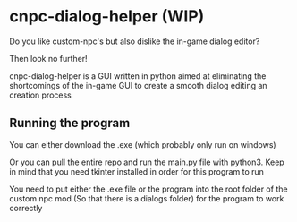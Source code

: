 # cnpc-dialog-helper (WIP)
Do you like custom-npc's but also dislike the in-game dialog editor?

Then look no further!

cnpc-dialog-helper is a GUI written in python aimed at eliminating the shortcomings of the in-game GUI to create a smooth dialog editing an creation process

## Running the program

You can either download the .exe (which probably only run on windows)

Or you can pull the entire repo and run the main.py file with python3. Keep in mind that you need tkinter installed in order for this program to run

You need to put either the .exe file or the program into the root folder of the custom npc mod (So that there is a dialogs folder) for the program to work correctly
